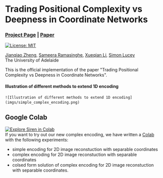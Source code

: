 # Trading Positional Complexity vs Deepness in Coordinate Networks
### [Project Page]() | [Paper]()
[![License: MIT](https://img.shields.io/badge/License-MIT-yellow.svg)](https://opensource.org/licenses/MIT)


[Jianqiao Zheng](https://github.com/osiriszjq/),
[Sameera Ramasinghe](),
[Xueqian Li](https://lilac-lee.github.io/),
[Simon Lucey](https://www.adelaide.edu.au/directory/simon.lucey)<br>
The University of Adelaide

This is the official implementation of the paper "Trading Positional Complexity vs Deepness in Coordinate Networks".

#### Illustration of different methods to extend 1D encoding
    ![Illustration of different methods to extend 1D encoding](imgs/simple_complex_encoding.png)
    
    
## Google Colab
[![Explore Siren in Colab](https://colab.research.google.com/assets/colab-badge.svg)](https://colab.research.google.com/drive/1RNBW9RbOjOmAm2B1DtzdpuR1N03hyaAv#scrollTo=ULBjBii1UyZX)<br>
If you want to try out our new complex encoding, we have written a [Colab](https://colab.research.google.com/drive/1RNBW9RbOjOmAm2B1DtzdpuR1N03hyaAv#scrollTo=ULBjBii1UyZX) with the following experiments:
* simple encoding for 2D image reconstuction with separable coordinates
* complex encoding for 2D image reconstuction with separable coordinates
* colsed form solution of complex encoding for 2D image reconstuction with separable coordinates. 
